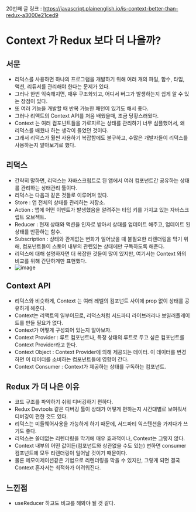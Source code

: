 20번째 글
링크 :  https://javascript.plainenglish.io/is-context-better-than-redux-a3000e21ced9


# Context 가 Redux 보다 더 나을까?

## 서문
* 리덕스를 사용하면 하나의 프로그램을 개발하기 위해 여러 개의 파일, 함수, 타입, 액션, 리듀서를 관리해야 한다는 문제가 있다.
* 그러나 한번 익숙해지면, 매우 구조화되고, 어디서 버그가 발생하는지 쉽게 알 수 있는 장점이 있다.
* 또 여러 기능을 개발할 때 반복 가능한 패턴이 있기도 해서 좋다.
* 그러나 리액트의 Context API를 처음 배웠을때, 조금 당황스러웠다.
* Context 는 여러 컴포넌트들을 가로지르는 상태를 관리하기 너무 심플했어서, 왜 리덕스를 배웠나 하는 생각이 들었던 것이다.
* 그래서 리덕스가 훨씬 사용하기 복잡함에도 불구하고, 수많은 개발자들이 리덕스를 사용하는지 알아보기로 했다.


## 리덕스
* 간략히 말하면, 리덕스는 자바스크립트로 된 앱에서 여러 컴포넌트간 공유하는 상태를 관리하는 상태관리 툴이다.
* 리덕스는 다음과 같은 것들로 이루어져 있다.
* Store : 앱 전체의 상태를 관리하는 저장소.
* Action : 앱에 어떤 이벤트가 발생했음을 알려주는 타입 키를 가지고 있는 자바스크립트 오브젝트.
* Reducer : 현재 상태와 액션을 인자로 받아서 상태를 업데이트 해주고, 업데이트 된 상태를 반환하는 함수.
* Subscription : 상태와 관계없는 변화가 일어났을 때 불필요한 리렌더링을 막기 위해, 컴포넌트들이 스토어 내부의 관련있는 상태에만 구독하도록 해준다.
* 리덕스에 대해 설명하자면 더 복잡한 것들이 많이 있지만, 여기서는 Context 와의 비교를 위해 간단하게만 표현했다.
* ![image](https://user-images.githubusercontent.com/71166372/132096955-43ee9349-e878-43ea-a306-1dde99913bd0.png)


## Context API
* 리덕스와 비슷하게, Context 는 여러 레벨의 컴포넌트 사이에 prop 없이 상태를 공유하게 해준다.
* Context는 리액트의 일부이므로, 리덕스처럼 서드파티 라이브러리나 보일러플레이트를 만들 필요가 없다.
* Context가 어떻게 구성되어 있는지 알아보자.
* Context Provider : 루트 컴포넌트나, 특정 상태의 루트로 두고 싶은 컴포넌트를 Context Provider라고 한다.
* Context Object : Context Provider에 의해 제공되는 데이터. 이 데이터를 변경하면 이 데이터를 소비하는 컴포넌트들에 영향이 간다.
* Context Consumer : Context가 제공하는 상태를 구독하는 컴포넌트.


## Redux 가 더 나은 이유
* 코드 구조를 파악하기 쉬워 디버깅하기 편하다.
* Redux Devtools 같은 디버깅 툴이 상태가 어떻게 편하는지 시간대별로 보여줘서 디버깅이 편한 것도 있다.
* 리덕스는 미들웨어사용을 가능하게 하기 때문에, 서드파티 익스텐션을 가져다가 쓰기도 좋다.
* 리덕스는 쓸데없는 리렌더링을 막기에 매우 효과적이나, Context는 그렇지 않다.
* Context 내부의 어떤 값이든(컴포넌트와 상관없을 수도 있는) 변하면 consumer 컴포넌트에 모두 리렌더링이 일어날 것이기 때문이다.
* 물론 메모이제이션같은 기법으로 리렌더링을 막을 수 있지만, 그렇게 되면 결국 Context 혼자서는 최적화가 어려워진다.


## 느낀점
* useReducer 하고도 비교를 해봐야 될 것 같다.
